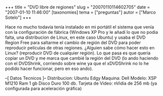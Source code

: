 +++
title = "DVD libre de regiones"
slug = "20070110114602705"
date = "2007-01-10 11:46:00"
[taxonomies]
tema = ["preguntas"]
autor = ["Marco Sotelo"]
+++

Hace no mucho todavía tenía instalado en mi portátil el sistema que
venía con la configuración de fábrica (Windows XP Pro y le añadí lo que
no podia falta, una distribucion de Linux, en este caso Ubuntu) y usaba
el DVD Region Free para saltarme el cambio de región del DVD para poder
reproducir películas de otras regiones. ¿Alguien sabe cómo hacer esto en
Linux? (reproducir DVD de cualquier región). Lo que pasa es que quería
copiar un DVD y me marca que cambié la región del DVD (lo ando haciendo
con el DVDShrink, corriendo sobre wine ya que el xDVDShrink no lo he
podido hacer funcionar, pero en eso ando).

<!-- more -->
–\[ Datos Tecnicos \]– Distribucion: Ubuntu Edgy Maquina: Dell Modelo:
XSP M1210 Ram 1 gb Disco Duro 100 db. Tarjeta de Video: nVidia de 256 mb
(ya configurada para aceleración gráfica)

